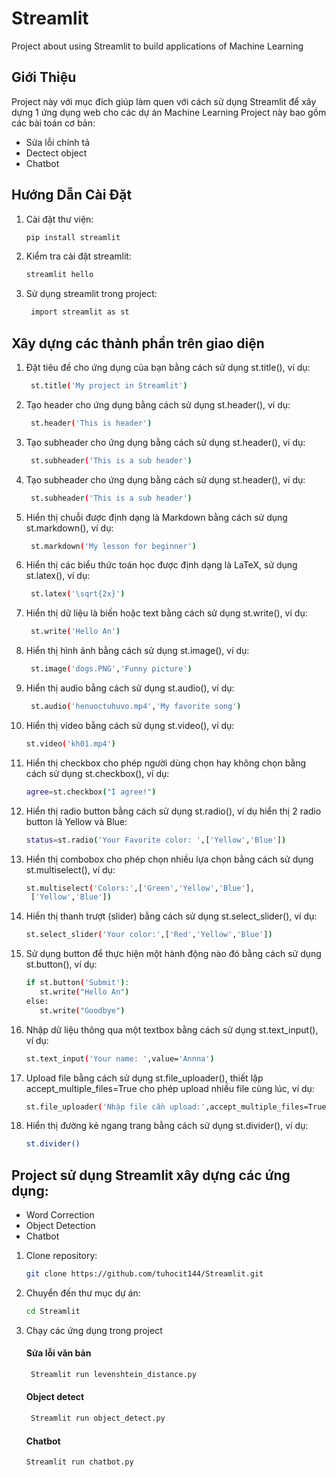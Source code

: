 # Streamlit
Project about using Streamlit to build applications of Machine Learning

## Giới Thiệu
Project này với mục đích giúp làm quen với cách sử dụng Streamlit để xây dựng 1 ứng dụng web cho các dự án Machine Learning
Project này bao gồm các bài toán cơ bản:
+ Sửa lỗi chính tả
+ Dectect object
+ Chatbot

## Hướng Dẫn Cài Đặt

1. Cài đặt thư viện:
    ```bash
    pip install streamlit
    ```
2. Kiểm tra cài đặt streamlit:
    ```bash
    streamlit hello
    ```
3. Sử dụng streamlit trong project:
   ```bash
    import streamlit as st
    ```
## Xây dựng các thành phần trên giao diện
1. Đặt tiêu đề cho ứng dụng của bạn bằng cách sử dụng st.title(), ví dụ:
   ```bash
    st.title('My project in Streamlit')
   ```
2. Tạo header cho ứng dụng bằng cách sử dụng st.header(), ví dụ:
   ```bash
    st.header('This is header')
   ```
3. Tạo subheader cho ứng dụng bằng cách sử dụng st.header(), ví dụ:
   ```bash
    st.subheader('This is a sub header')
   ```
4. Tạo subheader cho ứng dụng bằng cách sử dụng st.header(), ví dụ:
   ```bash
    st.subheader('This is a sub header')
   ```
5. Hiển thị chuỗi được định dạng là Markdown bằng cách sử dụng st.markdown(), ví dụ:
   ```bash
    st.markdown('My lesson for beginner')
   ```
6. Hiển thị các biểu thức toán học được định dạng là LaTeX, sử dụng st.latex(), ví dụ:
    ```bash
     st.latex('\sqrt{2x}')
    ```
7. Hiển thị dữ liệu là biến hoặc text bằng cách sử dụng st.write(), ví dụ:
   ```bash
    st.write('Hello An')
   ```
8. Hiển thị hình ảnh bằng cách sử dụng st.image(), ví dụ:
   ```bash
    st.image('dogs.PNG','Funny picture')
   ```
9. Hiển thị audio bằng cách sử dụng st.audio(), ví dụ:
   ```bash
    st.audio('henuoctuhuvo.mp4','My favorite song')
   ```
10. Hiển thị video bằng cách sử dụng st.video(), ví dụ:
    ```bash
    st.video('kh01.mp4')
    ```
11. Hiển thị checkbox cho phép người dùng chọn hay không chọn bằng cách sử dụng st.checkbox(), ví dụ:
    ```bash
    agree=st.checkbox("I agree!")
    ```
12. Hiển thị radio button bằng cách sử dụng st.radio(), ví dụ hiển thị 2 radio button là Yellow và Blue:
    ```bash
    status=st.radio('Your Favorite color: ',['Yellow','Blue'])
    ```
13. Hiển thị combobox cho phép chọn nhiều lựa chọn bằng cách sử dụng st.multiselect(), ví dụ:
    ```bash
    st.multiselect('Colors:',['Green','Yellow','Blue'], 
     ['Yellow','Blue'])
    ```
14. Hiển thị thanh trượt (slider) bằng cách sử dụng st.select_slider(), ví dụ:
    ```bash
    st.select_slider('Your color:',['Red','Yellow','Blue'])
    ```
15. Sử dụng button để thực hiện một hành động nào đó bằng cách sử dụng st.button(), ví dụ:
    ```bash
    if st.button('Submit'):
       st.write("Hello An")
    else:
       st.write("Goodbye")
    ```
16. Nhập dữ liệu thông qua một textbox bằng cách sử dụng st.text_input(), ví dụ:
    ```bash
    st.text_input('Your name: ',value='Annna')
    ```
17. Upload file bằng cách sử dụng st.file_uploader(), thiết lập accept_multiple_files=True cho phép upload nhiều file cùng lúc, ví dụ:
    ```bash
    st.file_uploader('Nhập file cần upload:',accept_multiple_files=True)
    ```
18. Hiển thị đường kẻ ngang trang bằng cách sử dụng st.divider(), ví dụ:
    ```bash
    st.divider()
    ```
## Project sử dụng Streamlit xây dựng các ứng dụng: 

+ Word Correction
+ Object Detection
+ Chatbot

1. Clone repository:
    ```bash
    git clone https://github.com/tuhocit144/Streamlit.git
    ```
2. Chuyển đến thư mục dự án:

    ```sh
    cd Streamlit
    ```
3. Chạy các ứng dụng trong project
   #### Sửa lỗi văn bản
   ```sh
    Streamlit run levenshtein_distance.py
   ```
   #### Object detect 
   ```sh
    Streamlit run object_detect.py
   ```
    #### Chatbot 
    ```sh
    Streamlit run chatbot.py
   ```